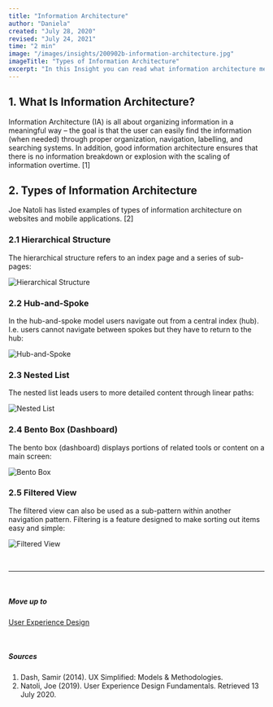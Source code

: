 ```yaml
---
title: "Information Architecture"
author: "Daniela"
created: "July 28, 2020"
revised: "July 24, 2021"
time: "2 min"
image: "/images/insights/200902b-information-architecture.jpg"
imageTitle: "Types of Information Architecture"
excerpt: "In this Insight you can read what information architecture means and - from website and mobile application point of view - what types of information architecture there are."
---
```


## 1. What Is Information Architecture?

Information Architecture (IA) is all about organizing information in a meaningful way – the goal is that the user can easily find the information (when needed) through proper organization, navigation, labelling, and searching systems. In addition, good information architecture ensures that there is no information breakdown or explosion with the scaling of information overtime. [1]

## 2. Types of Information Architecture

Joe Natoli has listed examples of types of information architecture on websites and mobile applications. [2]

### 2.1 Hierarchical Structure

The hierarchical structure refers to an index page and a series of sub-pages:

![Hierarchical Structure](/images/insights/200701-information-architecture-hierachy.JPG)

### 2.2 Hub-and-Spoke

In the hub-and-spoke model users navigate out from a central index (hub). I.e. users cannot navigate between spokes but they have to return to the hub:

![Hub-and-Spoke](/images/insights/200704-information-architecture-hub-and-spoke.jpg)

### 2.3 Nested List

The nested list leads users to more detailed content through linear paths:

![Nested List](/images/insights/200701-information-architecture-nested-list.JPG)

### 2.4 Bento Box (Dashboard)

The bento box (dashboard) displays portions of related tools or content on a main screen:

![Bento Box](/images/insights/200701-information-architecture-bento-box.jpg)

### 2.5 Filtered View

The filtered view can also be used as a sub-pattern within another navigation pattern. Filtering is a feature designed to make sorting out items easy and simple:

![Filtered View](/images/insights/200701-information-architecture-filtered-view.jpg)

&nbsp;

***
&nbsp;

##### Move up to

[User Experience Design](/insights/ux-design)

&nbsp;

##### Sources

1. Dash, Samir (2014). UX Simplified: Models & Methodologies.
2. Natoli, Joe (2019). User Experience Design Fundamentals. Retrieved 13 July 2020.